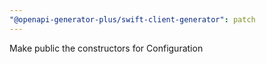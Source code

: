 ```yaml
---
"@openapi-generator-plus/swift-client-generator": patch
---
```


Make public the constructors for Configuration
